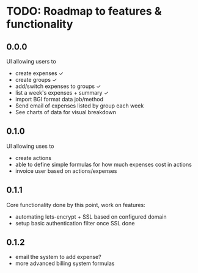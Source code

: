 TODO: Roadmap to features & functionality
========================================================================

## 0.0.0 

UI allowing users to

- create expenses ✓
- create groups ✓
- add/switch expenses to groups ✓
- list a week's expenses + summary ✓
- import BGI format data job/method
- Send email of expenses listed by group each week
- See charts of data for visual breakdown

## 0.1.0

UI allowing uses to 

- create actions
- able to define simple formulas for how much expenses cost in actions
- invoice user based on actions/expenses

## 0.1.1

Core functionality done by this point, work on features:

- automating lets-encrypt + SSL based on configured domain
- setup basic authentication filter once SSL done

## 0.1.2

- email the system to add expense?
- more advanced billing system formulas

[Handy post]:http://manuel.bernhardt.io/2014/04/23/a-handful-akka-techniques/
